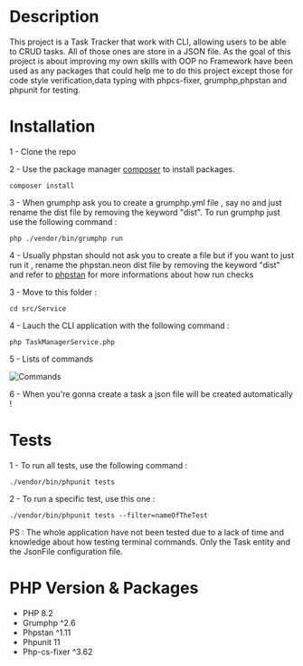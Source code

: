# Description

This project is a Task Tracker that work with CLI, allowing users to be able to CRUD tasks. All of those ones are store in a JSON file. As the goal of this project is about improving my own skills with OOP no Framework have been used as any packages that could help me to do this project except those for code style verification,data typing with phpcs-fixer, grumphp,phpstan and phpunit for testing.

# Installation

1 - Clone the repo

2 - Use the package manager [composer](https://getcomposer.org/doc/00-intro.md) to install packages.
```
composer install
```

3 - When grumphp ask you to create a grumphp.yml file , say no and just rename the dist file by removing the keyword "dist". To run grumphp just use the following command :

```
php ./vendor/bin/grumphp run
```

4 - Usually phpstan should not ask you to create a file but if you want to just run it , rename the phpstan.neon dist file by removing the keyword "dist" and refer to [phpstan](https://phpstan.org/user-guide/getting-started) for more informations about how run checks 


3 - Move to this folder : 
```
cd src/Service
```

4 - Lauch the CLI application with the following command :
```
php TaskManagerService.php
```

5 - Lists of commands 

![Commands](https://github.com/user-attachments/assets/d06e0d75-8ed5-47bd-bf80-33d81f81e1d7)

6 - When you're gonna create a task a json file will be created automatically !


# Tests

1 - To run all tests, use the following command :
```
./vendor/bin/phpunit tests
```

2 - To run a specific test, use this one :
```
./vendor/bin/phpunit tests --filter=nameOfTheTest
```

PS : The whole application have not been tested due to a lack of time and knowledge about how testing terminal commands. Only the Task entity and the JsonFile configuration file.

# PHP Version & Packages

- PHP 8.2
- Grumphp ^2.6
- Phpstan ^1.11
- Phpunit 11
- Php-cs-fixer ^3.62


